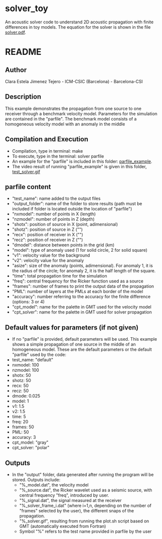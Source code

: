 # solver_toy
An acoustic solver code to understand 2D acoustic propagation with finite differences in toy models. The equation for the solver is shown in the file [solver.pdf](solver.pdf).

# README

## Author
Clara Estela Jimenez Tejero - ICM-CSIC (Barcelona) - Barcelona-CSI

## Description
This example demonstrates the propagation from one source to one receiver through a benchmark velocity model. Parameters for the simulation are contained in the "parfile". The benchmark model consists of a homogeneous velocity model with an anomaly in the middle
    
## Compilation and Execution
- Compilation, type in terminal:
  	make
- To execute, type in the terminal:
	solver parfile
- An example for the "parfile" is included in this folder: [parfile_example](parfile_example).
- The video result of running "parfile_example" is given in this folder, [test_solver.gif](test_solver.gif)

## parfile content
- "test_name": name added to the output files
- "output_folder": name of the folder to store results (path must be included if folder is located outside the location of "parfile")
- "nxmodel": number of points in X (length)
- "nzmodel": number of points in Z (depth)
- "shotx": position of source in X (point, adimensional)
- "shotz": position of source in Z ("")
- "recx": position of receiver in X ("")
- "recz": position of receiver in Z ("")
- "dmodel": distance between points in the grid (km)
- "model": type of anomaly used (1 for solid circle, 2 for solid square)
- "v1": velocity value for the background
- "v2": velocity value for the anomaly
- "asize": size of the anomaly (points, adimensional). For anomaly 1, it is the radius of the circle; for anomaly 2, it is the half length of the square.
- "time": total propagation time for the simulation
- "freq": central frequency for the Ricker function used as a source
- "frames": number of frames to print the output data of the propagation
- "PML": number of layers at the PMLs at each border of the model
- "accuracy": number referring to the accuracy for the finite difference (options: 3 or 4)
- "cpt_model": name for the palette in GMT used for the velocity model
- "cpt_solver": name for the palette in GMT used for solver propagation
  
## Default values for parameters (if not given)
- If no "parfile" is provided, default parameters will be used. This example shows a simple propagation of one source in the middle of an homogeneous model. These are the default parameters or the default "parfile" used by the code:
- test_name: "default"
- nxmodel: 100
- nzmodel: 100
- shotx: 50
- shotz: 50
- recx: 50
- recz: 50
- dmode: 0.025
- model: 1
- v1: 1.5
- v2: 1.5
- time: 5
- freq: 20
- frames: 50
- PML: 50
- accuracy: 3
- cpt_model: "gray"
- cpt_solver: "polar"
  
## Outputs
- In the "output" folder, data generated after running the program will be stored. Outputs include:
  - "%_model.dat", the velocity model
  - "%_source.dat", the Ricker wavelet used as a seismic source, with central frequency "freq", introduced by user.
  - "%_signal.dat", the signal measured at the receiver
  - "%_solver_frame_i.dat" (where i=1,n, depending on the number of "frames" selected by the user), the different snaps of the propagation.
  - "%_solver.gif", resulting from running the plot.sh script based on GMT (automatically executed from Fortran)
  - Symbol "%" refers to the test name provided in parfile by the user
